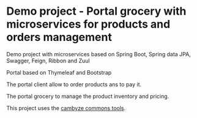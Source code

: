 # Demo project - Portal grocery with microservices for products and orders management
Demo project with microservices based on Spring Boot, Spring data JPA, Swagger, Feign, Ribbon and Zuul
<p>Portal based on Thymeleaf and Bootstrap
<p>The portal client allow to order products ans to pay it.
<p>The portal grocery to manage the product inventory and pricing.
<p>This project uses the <a href="https://github.com/cambyze/cambyze-commons">cambyze commons tools</a>.

